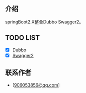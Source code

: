 ## 介绍

springBoot2.X整合Dubbo Swagger2。

## TODO LIST
* [x] [Dubbo](#Dubbo)
* [x] [Swagger2](#Swagger2)

## 联系作者
- [906053856@qq.com]
